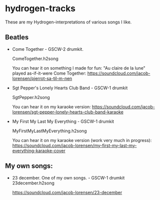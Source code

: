 hydrogen-tracks
===============


These are my Hydrogen-interpretations of various songs I like. 

Beatles
-------------------
* Come Together - GSCW-2 drumkit.

  ComeTogether.h2song

  You can hear it on something I made for fun: "Au claire de la lune"
  played as-if-it-were Come Together:
  https://soundcloud.com/jacob-lorensen/pjerrot-sa-til-m-nen

* Sgt Pepper's Lonely Hearts Club Band - GSCW-1 drumkit 

  SgtPepper.h2song

  You can hear it on my karaoke version:
  https://soundcloud.com/jacob-lorensen/sgt-pepper-lonely-hearts-club-band-karaoke

* My First My Last My Everything - GSCW-1 drumkit

  MyFirstMyLastMyEverything.h2song

  You can hear it on my karaoke version (work very much in progress):
  https://soundcloud.com/jacob-lorensen/my-first-my-last-my-everything-karaoke-cover

My own songs:
-------------------
* 23 december. One of my own songs.  - GSCW-1 drumkit 
  23december.h2song

  https://soundcloud.com/jacob-lorensen/23-december
